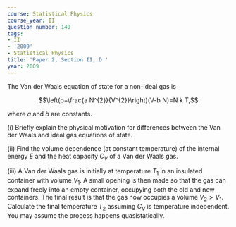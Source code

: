 ```yaml
---
course: Statistical Physics
course_year: II
question_number: 140
tags:
- II
- '2009'
- Statistical Physics
title: 'Paper 2, Section II, D '
year: 2009
---
```




The Van der Waals equation of state for a non-ideal gas is

$$\left(p+\frac{a N^{2}}{V^{2}}\right)(V-b N)=N k T,$$

where $a$ and $b$ are constants.

(i) Briefly explain the physical motivation for differences between the Van der Waals and ideal gas equations of state.

(ii) Find the volume dependence (at constant temperature) of the internal energy $E$ and the heat capacity $C_{V}$ of a Van der Waals gas.

(iii) A Van der Waals gas is initially at temperature $T_{1}$ in an insulated container with volume $V_{1}$. A small opening is then made so that the gas can expand freely into an empty container, occupying both the old and new containers. The final result is that the gas now occupies a volume $V_{2}>V_{1}$. Calculate the final temperature $T_{2}$ assuming $C_{V}$ is temperature independent. You may assume the process happens quasistatically.